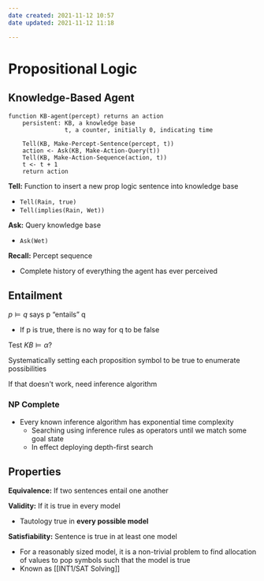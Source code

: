 ```yaml
---
date created: 2021-11-12 10:57
date updated: 2021-11-12 11:18

---
```


# Propositional Logic

## Knowledge-Based Agent

```
function KB-agent(percept) returns an action
	persistent: KB, a knowledge base
				t, a counter, initially 0, indicating time
	
	Tell(KB, Make-Percept-Sentence(percept, t))
	action <- Ask(KB, Make-Action-Query(t))
	Tell(KB, Make-Action-Sequence(action, t))
	t <- t + 1
	return action
```

**Tell:** Function to insert a new prop logic sentence into knowledge base

- `Tell(Rain, true)`
- `Tell(implies(Rain, Wet))`

**Ask:** Query knowledge base

- `Ask(Wet)`

**Recall:** Percept sequence

- Complete history of everything the agent has ever perceived

## Entailment

$p \models q$ says p “entails” q

- If p is true, there is no way for q to be false

Test $KB \models \alpha$?

Systematically setting each proposition symbol to be true to enumerate possibilities

If that doesn't work, need inference algorithm

### NP Complete

- Every known inference algorithm has exponential time complexity
  - Searching using inference rules as operators until we match some goal state
  - In effect deploying depth-first search

## Properties

**Equivalence:** If two sentences entail one another

**Validity:** If it is true in every model
- Tautology true in **every possible model**

**Satisfiability:** Sentence is true in at least one model
- For a reasonably sized model, it is a non-trivial problem to find allocation of values to pop symbols such that the model is true
- Known as [[INT1/SAT Solving]]